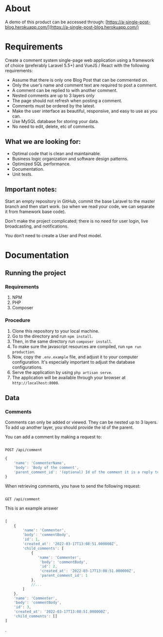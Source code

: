 # About

A demo of this product can be accessed through: [https://a-single-post-blog.herokuapp.com/](https://a-single-post-blog.herokuapp.com/)

# Requirements

Create a comment system single-page web application using a framework of choice (preferably Laravel 5.5+) and VueJS / React with the following requirements:

- Assume that there is only one Blog Post that can be commented on.
- Only the user’s name and comment text are required to post a comment.
- A comment can be replied to with another comment.
- Nested comments are up to 3 layers only
- The page should not refresh when posting a comment.
- Comments must be ordered by the latest.
- Make the user interface as beautiful, responsive, and easy to use as you can.
- Use MySQL database for storing your data.
- No need to edit, delete, etc of comments.

## What we are looking for:

- Optimal code that is clean and maintainable.
- Business logic organization and software design patterns.
- Optimized SQL performance.
- Documentation.
- Unit tests.

## Important notes:

Start an empty repository in GitHub, commit the base Laravel to the master branch and then start work. (so when we read your code, we can separate it from framework base code).

Don’t make the project complicated; there is no need for user login, live broadcasting, and notifications.

You don’t need to create a User and Post model.

# Documentation

## Running the project

### Requirements

1. NPM
2. PHP
3. Composer

### Procedure

1. Clone this repository to your local machine.
2. Go to the directory and run ``` npm install ```.
3. Then, in the same directory run ``` composer install ```.
4. To make sure the javascript resources are compiled, run ``` npm run production ```.
5. Now, copy the ```.env.example``` file, and adjust it to your computer configuration. It's especially important to adjust the database configurations.
6. Serve the application by using ``` php artisan serve ```.
7. The application will be available through your browser at ```http://localhost:8000```.


## Data

### Comments

Comments can only be added or viewed. They can be nested up to 3 layers. To add up another layer, you should provide the id of the parent.

You can add a comment by making a request to: 

```

POST /api/comment

```

```javascript
{
    'name': 'CommenterName',
    'body': 'Body of the comment',
    'parent_comment_id': '(optional) Id of the comment it is a reply to'
}

```

When retrieving comments, you have to send the following request:

```

GET /api/comment

```

This is an example answer

```javascript

[
    {
        'name': 'Commenter',
        'body': 'commentBody',
        'id': 1,
        'created_at': '2022-03-17T13:08:51.000000Z',
        'child_comments': [
            {
               'name': 'Commenter',
                'body': 'commentBody',
                'id': 2,
                'created_at': '2022-03-17T13:08:51.000000Z',
                'parent_comment_id': 1
            },
            //...
        ] 
    },
    'name': 'Commenter',
    'body': 'commentBody',
    'id': 3,
    'created_at': '2022-03-17T13:08:51.000000Z',
    'child_comments': []
]

```
.
